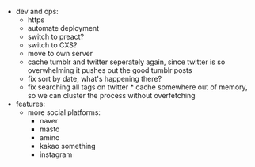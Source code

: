 * dev and ops:
  * https
  * automate deployment
  * switch to preact?
  * switch to CXS?
  * move to own server
  * cache tumblr and twitter seperately again, since twitter is so overwhelming it pushes out the good tumblr posts
  * fix sort by date, what's happening there?
  * fix searching all tags on twitter * cache somewhere out of memory, so we can cluster the process without overfetching
* features:
  * more social platforms:
    * naver
    * masto
    * amino
    * kakao something
    * instagram
